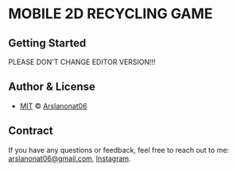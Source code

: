 # MOBILE 2D RECYCLING GAME


## Getting Started

PLEASE DON'T CHANGE EDITOR VERSION!!!


## Author & License
  
- [MIT](https://github.com/Arslanonat06/voiceAssistant/blob/main/LICENSE) © [Arslanonat06](https://github.com/Arslanonat06/)


## Contract
If you have any questions or feedback, feel free to reach out to me: arslanonat06@gmail.com, [Instagram](https://www.instagram.com/onatarslan/).
